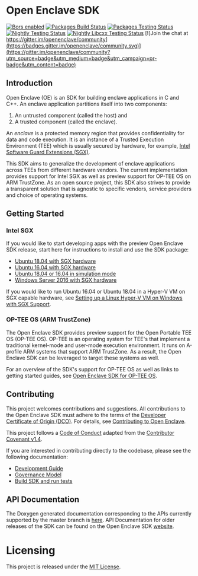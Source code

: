Open Enclave SDK
================

[![Bors enabled](https://bors.tech/images/badge_small.svg)](https://app.bors.tech/repositories/21855)
[![Packages Build Status](https://oe-jenkins-dev.westeurope.cloudapp.azure.com/buildStatus/icon?job=OpenEnclave-nightly-packages&subject=packages%20build)](https://oe-jenkins-dev.westeurope.cloudapp.azure.com/job/OpenEnclave-nightly-packages/)
[![Packages Testing Status](https://oe-jenkins-dev.westeurope.cloudapp.azure.com/buildStatus/icon?job=OpenEnclave-nightly-packages-testing&subject=packages%20testing)](https://oe-jenkins-dev.westeurope.cloudapp.azure.com/job/OpenEnclave-nightly-packages-testing/)
[![Nightly Testing Status](https://oe-jenkins-dev.westeurope.cloudapp.azure.com/buildStatus/icon?job=Nightly&subject=nightly%20testing)](https://oe-jenkins-dev.westeurope.cloudapp.azure.com/job/Nightly/)
[![Nightly Libcxx Testing Status](https://oe-jenkins-dev.westeurope.cloudapp.azure.com/buildStatus/icon?job=OpenEnclave-libcxx-tests&subject=nightly%20libcxx%20testing)](https://oe-jenkins-dev.westeurope.cloudapp.azure.com/job/OpenEnclave-libcxx-tests/)
[![Join the chat at https://gitter.im/openenclave/community](https://badges.gitter.im/openenclave/community.svg)](https://gitter.im/openenclave/community?utm_source=badge&utm_medium=badge&utm_campaign=pr-badge&utm_content=badge)

Introduction
------------

Open Enclave (OE) is an SDK for building enclave applications in C and C++. An
enclave application partitions itself into two components:
1. An untrusted component (called the host) and
2. A trusted component (called the enclave).

An _enclave_ is a protected memory region that provides confidentiality for data
and code execution. It is an instance of a Trusted Execution Environment (TEE)
which is usually secured by hardware, for example,
[Intel Software Guard Extensions (SGX)](https://software.intel.com/en-us/sgx).

This SDK aims to generalize the development of enclave applications across TEEs
from different hardware vendors. The current implementation provides support for
Intel SGX as well as preview support for OP-TEE OS on ARM TrustZone. As an
open source project, this SDK also strives to provide a transparent solution
that is agnostic to specific vendors, service providers and choice of operating
systems.

Getting Started
---------------

### Intel SGX

If you would like to start developing apps with the preview Open Enclave SDK
release, start here for instructions to install and use the SDK package:

- [Ubuntu 18.04 with SGX hardware](docs/GettingStartedDocs/install_oe_sdk-Ubuntu_18.04.md)
- [Ubuntu 16.04 with SGX hardware](docs/GettingStartedDocs/install_oe_sdk-Ubuntu_16.04.md)
- [Ubuntu 18.04 or 16.04 in simulation mode](docs/GettingStartedDocs/install_oe_sdk-Simulation.md)
- [Windows Server 2016 with SGX hardware](docs/GettingStartedDocs/install_oe_sdk-Windows.md)

If you would like to run Ubuntu 16.04 or Ubuntu 18.04 in a Hyper-V VM on SGX
capable hardware, see
[Setting up a Linux Hyper-V VM on Windows with SGX Support](docs/GettingStartedDocs/HyperVLinuxVMSetup.md).

### OP-TEE OS (ARM TrustZone)

The Open Enclave SDK provides preview support for the Open Portable TEE OS
(OP-TEE OS). OP-TEE is an operating system for TEE's that implement a
traditional kernel-mode and user-mode execution environment. It runs on
A-profile ARM systems that support ARM TrustZone. As a result, the Open Enclave
SDK can be leveraged to target these systems as well.

For an overview of the SDK's support for OP-TEE OS as well as links to getting
started guides, see
[Open Enclave SDK for OP-TEE OS](docs/GettingStartedDocs/OP-TEE/Introduction.md).

Contributing
------------

This project welcomes contributions and suggestions. All contributions to the Open Enclave SDK
must adhere to the terms of the [Developer Certificate of Origin (DCO)](https://developercertificate.org/).
For details, see [Contributing to Open Enclave](docs/Contributing.md).

This project follows a [Code of Conduct](docs/CodeOfConduct.md) adapted from the
[Contributor Covenant v1.4](https://www.contributor-covenant.org).

If you are interested in contributing directly to the codebase, please see the following
documentation:
- [Development Guide](docs/DevelopmentGuide.md)
- [Governance Model](docs/Governance.md)
- [Build SDK and run tests](docs/GettingStartedDocs/Contributors/building_oe_sdk.md)

API Documentation
-----------------

The Doxygen generated documentation corresponding to the APIs currently supported by the master branch is [here](https://openenclave.github.io/openenclave/api/index.html).
API Documentation for older releases of the SDK can be found on the Open Enclave SDK [website](https://openenclave.io/sdk).

Licensing
=========

This project is released under the
[MIT License](https://github.com/openenclave/openenclave/blob/master/LICENSE).
